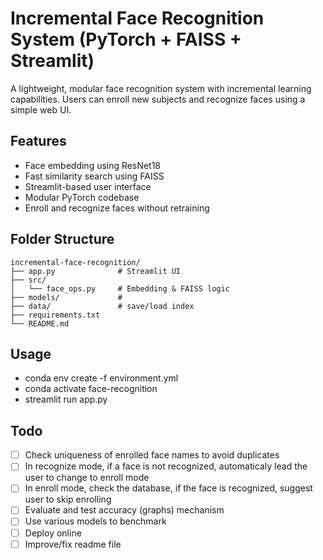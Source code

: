 # Incremental Face Recognition System (PyTorch + FAISS + Streamlit)

A lightweight, modular face recognition system with incremental learning capabilities. Users can enroll new subjects and recognize faces using a simple web UI.

## Features

- Face embedding using ResNet18
- Fast similarity search using FAISS
- Streamlit-based user interface
- Modular PyTorch codebase
- Enroll and recognize faces without retraining

## Folder Structure

```text
incremental-face-recognition/
├── app.py              # Streamlit UI
├── src/
│   └── face_ops.py     # Embedding & FAISS logic
├── models/             # 
├── data/               # save/load index
├── requirements.txt
└── README.md
```

## Usage

- conda env create -f environment.yml
- conda activate face-recognition
- streamlit run app.py

## Todo

- [ ] Check uniqueness of enrolled face names to avoid duplicates
- [ ] In recognize mode, if a face is not recognized, automaticaly lead the user to change to enroll mode
- [ ] In enroll mode, check the database, if the face is recognized, suggest user to skip enrolling
- [ ] Evaluate and test accuracy (graphs) mechanism
- [ ] Use various models to benchmark
- [ ] Deploy online
- [ ] Improve/fix readme file
